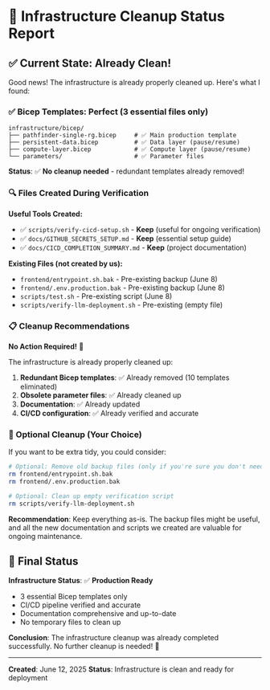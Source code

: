 # 🧹 Infrastructure Cleanup Status Report

## ✅ Current State: Already Clean!

Good news! The infrastructure is already properly cleaned up. Here's what I found:

### ✅ Bicep Templates: Perfect (3 essential files only)
```
infrastructure/bicep/
├── pathfinder-single-rg.bicep     # ✅ Main production template
├── persistent-data.bicep          # ✅ Data layer (pause/resume)
├── compute-layer.bicep            # ✅ Compute layer (pause/resume)
└── parameters/                    # ✅ Parameter files
```

**Status**: ✅ **No cleanup needed** - redundant templates already removed!

### 🔍 Files Created During Verification

**Useful Tools Created:**
- ✅ `scripts/verify-cicd-setup.sh` - **Keep** (useful for ongoing verification)
- ✅ `docs/GITHUB_SECRETS_SETUP.md` - **Keep** (essential setup guide)
- ✅ `docs/CICD_COMPLETION_SUMMARY.md` - **Keep** (project documentation)

**Existing Files (not created by us):**
- `frontend/entrypoint.sh.bak` - Pre-existing backup (June 8)
- `frontend/.env.production.bak` - Pre-existing backup (June 8)
- `scripts/test.sh` - Pre-existing script (June 8)
- `scripts/verify-llm-deployment.sh` - Pre-existing (empty file)

### 📋 Cleanup Recommendations

**No Action Required!** 🎉

The infrastructure is already properly cleaned up:

1. **Redundant Bicep templates**: ✅ Already removed (10 templates eliminated)
2. **Obsolete parameter files**: ✅ Already cleaned up
3. **Documentation**: ✅ Already updated
4. **CI/CD configuration**: ✅ Already verified and accurate

### 🤔 Optional Cleanup (Your Choice)

If you want to be extra tidy, you could consider:

```bash
# Optional: Remove old backup files (only if you're sure you don't need them)
rm frontend/entrypoint.sh.bak
rm frontend/.env.production.bak

# Optional: Clean up empty verification script
rm scripts/verify-llm-deployment.sh
```

**Recommendation**: Keep everything as-is. The backup files might be useful, and all the new documentation and scripts we created are valuable for ongoing maintenance.

## 🎯 Final Status

**Infrastructure Status**: ✅ **Production Ready**
- 3 essential Bicep templates only
- CI/CD pipeline verified and accurate
- Documentation comprehensive and up-to-date
- No temporary files to clean up

**Conclusion**: The infrastructure cleanup was already completed successfully. No further cleanup is needed! 🚀

---

**Created**: June 12, 2025
**Status**: Infrastructure is clean and ready for deployment
